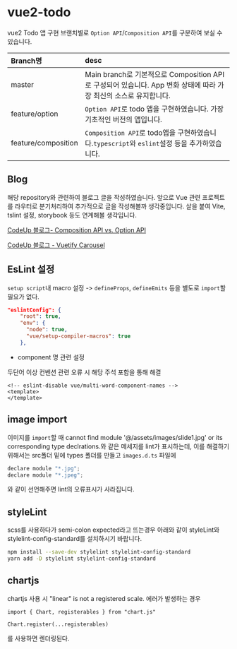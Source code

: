 # vue2-todo
vue2 Todo 앱 구현
브랜치별로 `Option API`/`Composition API`를 구분하여 보실 수 있습니다.

|Branch명|desc|
|:---|:---|
|master|Main branch로 기본적으로 Composition API로 구성되어 있습니다. App 변화 상태에 따라 가장 최신의 소스로 유지합니다.|
|feature/option|`Option API`로 todo 앱을 구현하였습니다. 가장 기초적인 버전의 앱입니다.|
|feature/composition|`Composition API`로 todo앱을 구현하였습니다.`typescript`와 `eslint`설정 등을 추가하였습니다.|

## Blog
해당 repository와 관련하여 블로그 글을 작성하였습니다. 앞으로 Vue 관련 프로젝트를 라우터로 분기처리하여 추가적으로 글을 작성해볼까 생각중입니다.
살을 붙여 Vite, tslint 설정, storybook 등도 연계해볼 생각입니다.

[CodeUp 블로그- Composition API vs. Option API](https://codeup-eugene.tistory.com/2)

[CodeUp 블로그 - Vuetify Carousel](https://codeup-eugene.tistory.com/6)

## EsLint 설정
`setup script`내 macro 설정 -> `defineProps`, `defineEmits` 등을 별도로 `import`할 필요가 없다.
``` json
"eslintConfig": {
    "root": true,
    "env": {
      "node": true,
      "vue/setup-compiler-macros": true
    },
```

- component 명 관련 설정

두단어 이상 컨벤션 관련 오류 시 해당 주석 포함을 통해 해결

``` vue
<!-- eslint-disable vue/multi-word-component-names -->
<template>
</template>
```

## image import
이미지를 `import`할 때 cannot find module '@/assets/images/slide1.jpg' or its corresponding type declrations.와 같은 메세지를 lint가 표시하는데, 이를 해결하기 위해서는 src폴더 밑에 types 폴더를 만들고 `images.d.ts` 파일에

``` javascript
declare module "*.jpg";
declare module "*.jpeg";
```
와 같이 선언해주면 lint의 오류표시가 사라집니다.

## styleLint
scss를 사용하다가 semi-colon expected라고 뜨는경우 아래와 같이 styleLint와 stylelint-config-standard를 설치하시기 바랍니다.

``` bash
npm install --save-dev stylelint stylelint-config-standard
yarn add -D stylelint stylelint-config-standard
```

## chartjs

chartjs 사용 시 "linear" is not a registered scale. 에러가 발생하는 경우

```
import { Chart, registerables } from "chart.js"

Chart.register(...registerables)
```
를 사용하면 렌더링된다.